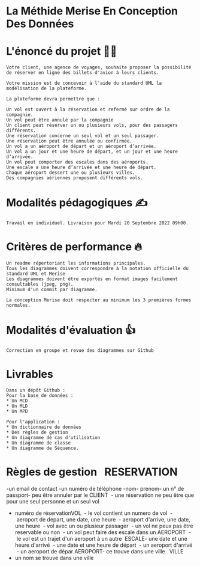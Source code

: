 # La Méthide Merise En Conception Des Données

# L'énoncé du projet 👮‍♀️

    Votre client, une agence de voyages, souhaite proposer la possibilité de réserver en ligne des billets d'avion à leurs clients.

    Votre mission est de concevoir à l'aide du standard UML la modélisation de la plateforme.

    La plateforme devra permettre que :

    Un vol est ouvert à la réservation et refermé sur ordre de la compagnie.
    Un vol peut être annulé par la compagnie
    Un client peut réserver un ou plusieurs vols, pour des passagers différents.
    Une réservation concerne un seul vol et un seul passager.
    Une réservation peut être annulée ou confirmée.
    Un vol a un aéroport de départ et un aéroport d’arrivée.
    Un vol a un jour et une heure de départ, et un jour et une heure d’arrivée.
    Un vol peut comporter des escales dans des aéroports.
    Une escale a une heure d’arrivée et une heure de départ.
    Chaque aéroport dessert une ou plusieurs villes.
    Des compagnies aériennes proposent différents vols.

# Modalités pédagogiques ✍️

    Travail en individuel. Livraison pour Mardi 20 Septembre 2022 09h00.

# Critères de performance 🔥

    Un readme répertoriant les informations principales.
    Tous les diagrammes doivent correspondre à la notation officielle du standard UML et Merise
    Les diagrammes doivent être exportés en format images facilement consultables (jpeg, png).
    Minimum d'un commit par diagramme.

    La conception Merise doit respecter au minimum les 3 premières formes normales.

# Modalités d'évaluation 👍

    Correction en groupe et revue des diagrammes sur Github

# Livrables

    Dans un dépôt Github :
    Pour la base de données :
    * Un MCD
    * Un MLD
    * Un MPD

    Pour l'application :
    * Un dictionnaire de données
    * Des règles de gestion
    * Un diagramme de cas d'utilisation
    * Un diagramme de classe
    * Un diagramme de Séquence.

# Règles de gestion   RESERVATION  

-un email de contact
-un numéro de téléphone
-nom- prenom- un n° de passport- peu être annuler par le CLIENT  - une réservation ne peu être que pour une seul personne et un seul vol

- numéro de réservationVOL  - le vol contient un numero de vol  - aeroport de depart, une date, une heure  - aeroport d'arrive, une date, une heure  - vol avec un ou plusieur passager  - un vol ne peux pas être reservable ou non  - un vol peut faire des escale dans un AEROPORT  - le vol est un trajet d'un aeroport à un autre  ESCALE- une date et une heure d'arrivé  - une date et une heure de départ  - un aeroport d'arrivé  - un aeroport de dépar AEROPORT- ce trouve dans une ville  
  VILLE
- un nom
  se trouve dans une ville
